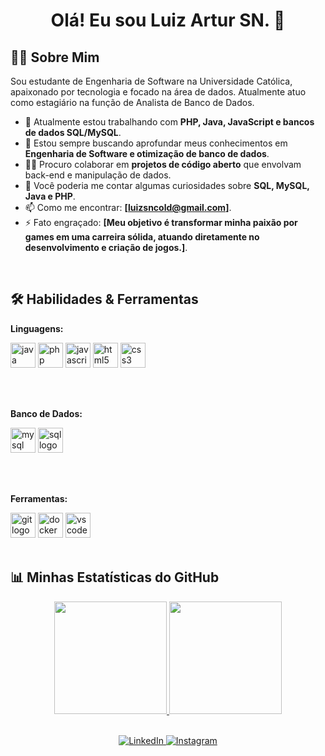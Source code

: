 <div align="center">
  <h1>
    Olá! Eu sou Luiz Artur SN. 👋
  </h1>
</div>

## 👨‍💻 Sobre Mim

<p align="left">
  Sou estudante de Engenharia de Software na Universidade Católica, apaixonado por tecnologia e focado na área de dados. Atualmente atuo como estagiário na função de Analista de Banco de Dados.
</p>

- 🔭 Atualmente estou trabalhando com **PHP, Java, JavaScript e bancos de dados SQL/MySQL**.
- 🌱 Estou sempre buscando aprofundar meus conhecimentos em **Engenharia de Software e otimização de banco de dados**.
- 👯‍♀️ Procuro colaborar em **projetos de código aberto** que envolvam back-end e manipulação de dados.
- 💬 Você poderia me contar algumas curiosidades sobre **SQL, MySQL, Java e PHP**.
- 📫 Como me encontrar: **[luizsncold@gmail.com]**.
- ⚡️ Fato engraçado: **[Meu objetivo é transformar minha paixão por games em uma carreira sólida, atuando diretamente no desenvolvimento e criação de jogos.]**.

<br>

## 🛠️ Habilidades & Ferramentas

<div align="left">
  <p><strong>Linguagens:</strong></p>
  <img src="https://cdn.jsdelivr.net/gh/devicons/devicon/icons/java/java-original.svg" height="40" alt="java logo"  />
  <img src="https://cdn.jsdelivr.net/gh/devicons/devicon/icons/php/php-original.svg" height="40" alt="php logo" />
  <img src="https://cdn.jsdelivr.net/gh/devicons/devicon/icons/javascript/javascript-original.svg" height="40" alt="javascript logo"  />
  <img src="https://cdn.jsdelivr.net/gh/devicons/devicon/icons/html5/html5-original.svg" height="40" alt="html5 logo"  />
  <img src="https://cdn.jsdelivr.net/gh/devicons/devicon/icons/css3/css3-original.svg" height="40" alt="css3 logo"  />

  <br><br>
  
  <p><strong>Banco de Dados:</strong></p>
  <img src="https://cdn.jsdelivr.net/gh/devicons/devicon/icons/mysql/mysql-original-wordmark.svg" height="40" alt="mysql logo"  />
  <img src="https://www.fast2.tech/images/connectors/sql-logo.webp" height="40" alt="sql logo" />
  
  <br><br>

  <p><strong>Ferramentas:</strong></p>
  <img src="https://cdn.jsdelivr.net/gh/devicons/devicon/icons/git/git-original.svg" height="40" alt="git logo"  />
  <img src="https://cdn.jsdelivr.net/gh/devicons/devicon/icons/docker/docker-original.svg" height="40" alt="docker logo"  />
  <img src="https://cdn.jsdelivr.net/gh/devicons/devicon/icons/vscode/vscode-original.svg" height="40" alt="vscode logo"  />
</div>

<br>

## 📊 Minhas Estatísticas do GitHub

<div align="center">
  <a href="https://github.com/SEUUSERNAME">
    <img height="180em" src="https://github-readme-stats.vercel.app/api?username=LKFT&show_icons=true&theme=dracula&include_all_commits=true&count_private=true"/>
    <img height="180em" src="https://github-readme-stats.vercel.app/api/top-langs/?username=LKFT&layout=compact&langs_count=7&theme=dracula"/>
  </a>
</div>

<br>
<p align="center">
  <a href="https://www.linkedin.com/in/luiz-s-nunes">
    <img src="https://img.shields.io/badge/LinkedIn-0077B5?style=for-the-badge&logo=linkedin&logoColor=white" alt="LinkedIn">
  </a>
  <a href="https://www.instagram.com/nunesartur_">
    <img src="https://img.shields.io/badge/Instagram-E4405F?style=for-the-badge&logo=instagram&logoColor=white" alt="Instagram">
  </a>
</p>

